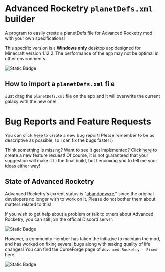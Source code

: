# Advanced Rocketry `planetDefs.xml` builder

A program to easily create a planetDefs file for Advanced Rocketry mod with your own specifications!

This specific version is a **Windows only** desktop app designed for Minecraft version 1.12.2. The performance of the app may not be optimal in other environments.

![Static Badge](https://img.shields.io/badge/License-GPL%203.0-2ea8ff?link=https%3A%2F%2Fchoosealicense.com%2Flicenses%2Fgpl-3.0%2F)
## How to import a `planetDefs.xml` file

Just drag the `planetDefs.xml` file on the app and it will overwrite the current galaxy with the new one!
# Bug Reports and Feature Requests
You can click [here](https://github.com/DaIsimsiz/planetDefs-Builder/issues/new?assignees=DaIsimsiz&labels=Bug&projects=&template=bug_report.md&title=%5BBUG%5D) to create a new bug report! Please remember to be as descriptive as possible, so I can fix the bugs faster :)

Think something is missing? Want to see it get implemented? Click [here](https://github.com/DaIsimsiz/planetDefs-Builder/issues/new?assignees=DaIsimsiz&labels=Suggestion&projects=&template=feature_request.md&title=%5BFS%5D) to create a new feature request! Of course, it is not guaranteed that your suggestion will make it to the final build, but I encourag you to tell me your ideas either way!
## State of Advanced Rocketry
Advanced Rocketry's current status is "[abandonware](https://en.wikipedia.org/wiki/Abandonware)," since the original developers no longer wish to work on it. Please do not bother them about matters related to this!

If you wish to get help about a problem or talk to others about Advanced Rocketry, you can still join the official Discord server:

![Static Badge](https://img.shields.io/badge/Official%20Adv.%20Rocketry%20Discord-5865f2?style=for-the-badge&logo=discord&logoColor=white&labelColor=5865f2&color=gray&link=https%3A%2F%2Fdiscord.gg%2FYRGYFdX)

However, a community member has taken the initiative to maintain the mod, and has worked on fixing several bugs along with making quality of life changes!
You can find the CurseForge page of `Advanced Rocketry - Fixed` here:

![Static Badge](https://img.shields.io/badge/Adv.%20Rocketry%20Fixed-5865f2?style=for-the-badge&logo=curseforge&logoColor=white&labelColor=F16436&color=gray&link=https%3A%2F%2Fwww.curseforge.com%2Fminecraft%2Fmc-mods%2Fadvanced-rocketry-2)
